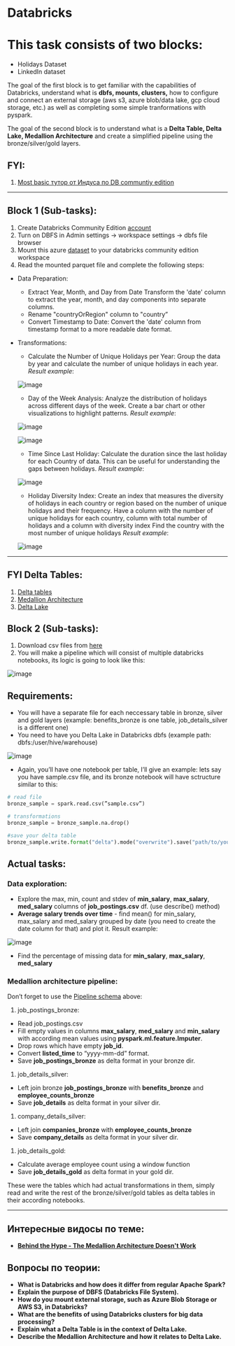 # Databricks
# This task consists of two blocks:

- Holidays Dataset
- LinkedIn dataset

The goal of the first block is to get familiar with the capabilities of Databricks, understand what is **dbfs, mounts, clusters,** how to configure and connect an external storage (aws s3, azure blob/data lake, gcp cloud storage, etc.) as well as completing some simple tranformations with pyspark.

The goal of the second block is to understand what is a **Delta Table, Delta Lake, Medallion Architecture** and create a simplified pipeline using the bronze/silver/gold layers.

## FYI:

1. [Most basic тутор от Индуса по DB communtiy edition](https://www.youtube.com/watch?v=uUZE8c8e0Jo&ab_channel=JustAPassionateCoder)

---

## Block 1 (Sub-tasks):

1. Create Databricks Community Edition [account](https://community.cloud.databricks.com/)
2. Turn on DBFS in Admin settings → workspace settings → dbfs file browser
3. Mount this azure [dataset](https://learn.microsoft.com/en-us/azure/open-datasets/dataset-public-holidays?tabs=azure-storage#data-access) to your databricks community edition workspace
4. Read the mounted parquet file and complete the following steps:
- Data Preparation:
    - Extract Year, Month, and Day from Date
    Transform the 'date' column to extract the year, month, and day components into separate columns.
    - Rename "countryOrRegion" column to "country”
    - Convert Timestamp to Date:
    Convert the 'date' column from timestamp format to a more readable date format.
- Transformations:
    - Calculate the Number of Unique Holidays per Year:
    Group the data by year and calculate the number of unique holidays in each year.
    *Result example*:
    
   ![image](https://github.com/user-attachments/assets/4337ffed-b301-4766-9614-b0e34da5a250)

    
    - Day of the Week Analysis: 
    Analyze the distribution of holidays across different days of the week. 
    Create a bar chart or other visualizations to highlight patterns.
    *Result example*:
    
    ![image](https://github.com/user-attachments/assets/6a64f322-20ce-44a9-8c18-b6b1c080d1d6)

    
    ![image](https://github.com/user-attachments/assets/ab03e4ae-bc70-4482-ae47-98c56c423de0)

    
    - Time Since Last Holiday:
    Calculate the duration since the last holiday for each Country of data. This can be useful for understanding the gaps between holidays.
    *Result example*:
    
    ![image](https://github.com/user-attachments/assets/cdc87959-c2b3-4cb2-baf7-1420399930a5)

    
    - Holiday Diversity Index:
    Create an index that measures the diversity of holidays in each country or region based on the number of unique holidays and their frequency.
    Have a column with the number of unique holidays for each country, column with total number of holidays and a column with diversity index
    Find the country with the most number of unique holidays
    *Result example*:
    
    ![image](https://github.com/user-attachments/assets/ed3d06ad-fcc1-4e96-91e1-49257dba9ca6)

    

---

## FYI Delta Tables:

1. [Delta tables](https://www.youtube.com/watch?v=PIJobfHvLzg&ab_channel=DataCafe)
2. [Medallion Architecture](https://www.google.com/url?sa=t&rct=j&q=&esrc=s&source=video&cd=&cad=rja&uact=8&ved=2ahUKEwibs6qsj-yCAxUHHxAIHZjZBhcQtwJ6BAgOEAI&url=https%3A%2F%2Fwww.youtube.com%2Fwatch%3Fv%3DsigLQluRuzw&usg=AOvVaw3wIBKrn7t0OP9bC7IUWPE5&opi=89978449)
3. [Delta Lake](https://www.google.com/url?sa=t&rct=j&q=&esrc=s&source=video&cd=&cad=rja&uact=8&ved=2ahUKEwjWt66hkOyCAxVNFhAIHWUdAKgQtwJ6BAgGEAI&url=https%3A%2F%2Fwww.databricks.com%2Fresources%2Fdemos%2Fvideos%2Flakehouse-platform%2Fdelta-lake&usg=AOvVaw0eRzRVlRdO6paGb_2uYVO3&opi=89978449)

## Block 2 (Sub-tasks):

1. Download csv files from [here](https://drive.google.com/drive/folders/1h03TVwe_B2mk4JeRlhowAbH-h6jJy-x3?usp=sharing)
2. You will make a pipeline which will consist of multiple databricks notebooks, its logic is going to look like this:

![image](https://github.com/user-attachments/assets/29efa2bc-70db-4a93-9fbf-de5a352ea3c5)


## Requirements:

- You will have a separate file for each neccessary table in bronze, silver and gold layers (example: benefits_bronze is one table, job_details_silver is a different one)
- You need to have you Delta Lake in Databricks dbfs (example path: dbfs:/user/hive/warehouse)

![image](https://github.com/user-attachments/assets/f96a057b-6679-42bc-a5dc-b03356547597)


- Again, you’ll have one notebook per table, I’ll give an example:
lets say you have sample.csv file, and its bronze notebook will have sctructure similar to this:

```python
# read file
bronze_sample = spark.read.csv(”sample.csv”)

# transformations
bronze_sample = bronze_sample.na.drop()

#save your delta table
bronze_sample.write.format("delta").mode("overwrite").save("path/to/your/delta/lake/bronze")
```

## Actual tasks:

### Data exploration:

- Explore the max, min, count and stdev of **min_salary**, **max_salary**, **med_salary** columns of **job_postings.csv** df. (use describe() method)
- **Average salary trends over time** - find mean() for min_salary, max_salary and med_salary grouped by date (you need to create the date column for that) and plot it.
Result example:

![image](https://github.com/user-attachments/assets/b22b5010-89a7-465d-a333-49efcdada7c4)


- Find the percentage of missing data for **min_salary**, **max_salary**, **med_salary**

### Medallion architecture pipeline:

Don’t forget to use the [Pipeline schema](https://www.notion.so/Databricks-97253bb3bdad400596324a138e7c11ad?pvs=21) above:

1. job_postings_bronze:
- Read job_postings.csv
- Fill empty values in columns **max_salary**, **med_salary** and **min_salary** with according mean values using **pyspark.ml.feature.Imputer**.
- Drop rows which have empty **job_id**.
- Convert **listed_time** to “yyyy-mm-dd” format.
- Save **job_postings_bronze** as delta format in your bronze dir.
1. job_details_silver:
- Left join bronze **job_postings_bronze** with **benefits_bronze** and **employee_counts_bronze**
- Save **job_details** as delta format in your silver dir.
1. company_details_silver:
- Left join **companies_bronze** with **employee_counts_bronze**
- Save **company_details** as delta format in your silver dir.
1. job_details_gold:
- Calculate average employee count using a window function
- Save **job_details_gold** as delta format in your gold dir.

These were the tables which had actual transformations in them, simply read and write the rest of the bronze/silver/gold tables as delta tables in their according notebooks.

---

## Интересные видосы по теме:

- [**Behind the Hype - The Medallion Architecture Doesn't Work**](https://www.youtube.com/watch?v=fz4tax6nKZM&ab_channel=AdvancingAnalytics)

## Вопросы по теории:

- **What is Databricks and how does it differ from regular Apache Spark?**
- **Explain the purpose of DBFS (Databricks File System).**
- **How do you mount external storage, such as Azure Blob Storage or AWS S3, in Databricks?**
- **What are the benefits of using Databricks clusters for big data processing?**
- **Explain what a Delta Table is in the context of Delta Lake.**
- **Describe the Medallion Architecture and how it relates to Delta Lake.**
